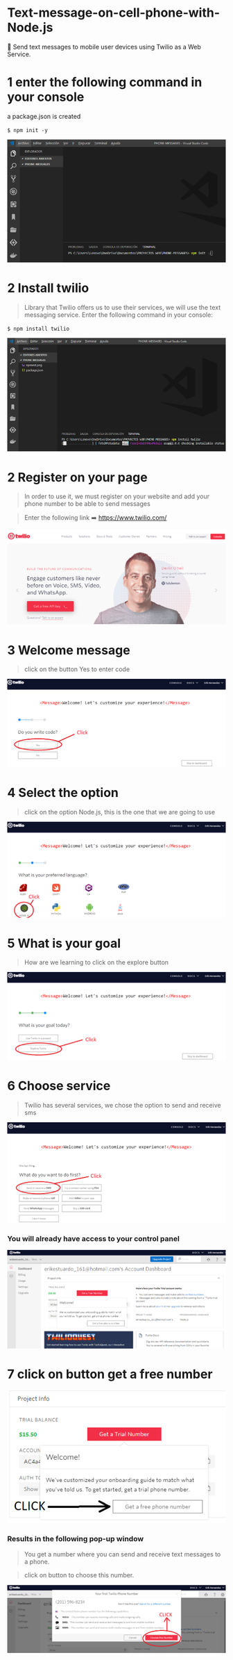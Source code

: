 # Text-message-on-cell-phone-with-Node.js
:star2: Send text messages to mobile user devices using Twilio as a Web Service.


# 1 enter the following command in your console

a package.json is created


`$ npm init -y`

![](npminit.png)

# 2 Install twilio
> Library that Twilio offers us to use their services, we will use the text messaging service.
> Enter the following command in your console:

`$ npm install twilio`

![](twilio.png)


# 2 Register on your page
>In order to use it, we must register on your website and add your phone number to be able to send messages

>Enter the following link :arrow_right:  https://www.twilio.com/


![](page.png)


# 3 Welcome message
> click on the button Yes to enter code

![](welcome.png)


# 4 Select the option
> click on the option Node.js, this is the one that we are going to use

![](lenguage.png)


# 5 What is your goal
> How are we learning to click on the explore button

![](explore.png)

# 6 Choose service
> Twilio has several services, we chose the option to send and receive sms

![](services.png)

### You will already have access to your control panel

![](dash.png)

# 7 click on button get a free number


![](get.png)

### Results in the following pop-up window

>You get a number where you can send and receive text messages to a phone.

>click on button to choose this number.

![](modal.png)

